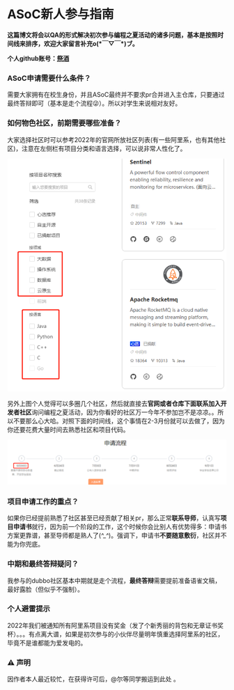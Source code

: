 # ASoC新人参与指南
**这篇博文将会以QA的形式解决初次参与编程之夏活动的诸多问题，基本是按照时间线来排序，欢迎大家留言补充o(\*￣▽￣\*)ブ。**

**个人github账号：**[**祭酒**](https://github.com/maxingg)

### ASoC申请需要什么条件？

需要大家拥有在校生身份，并且ASoC最终并不要求pr合并进入主仓库，只要通过最终答辩即可（基本是走个流程😜）。所以对学生来说相对友好。

### 如何物色社区，前期需要哪些准备？

大家选择社区时可以参考2022年的官网所放社区列表(有一些阿里系，也有其他社区)，注意在左侧栏有项目分类和语言选择，可以说非常人性化了。

![img](https://raw.githubusercontent.com/erdengk/picGo/main/img/202211191736861.png)

另外上图个人觉得可以多圈几个社区，然后就直接去**官网或者仓库下面联系加入开发者社区**询问编程之夏活动，因为你看好的社区万一今年不参加岂不是凉凉。。所以不要那么心大哈。对照下面的时间线，这个事情在2-3月份就可以去做了，因为你还要花费大量时间去熟悉社区和项目代码。

![img](https://raw.githubusercontent.com/erdengk/picGo/main/img/202211191736271.png)

### 项目申请工作的重点？

如果你已经提前熟悉了社区甚至已经贡献了相关pr，那么正常**联系导师**，认真写**项目申请书**就行，因为前一个阶段的工作，这个时候你会比别人有优势得多：申请书方案更靠谱，甚至导师都是熟人了(*^_^*)。强调下，申请书**不要随意敷衍**，社区并不能为你兜底。

### 中期和最终答辩疑问？

我参与的dubbo社区基本中期就是走个流程，**最终答辩**需要提前准备语雀文稿，最好露脸（但似乎不强制）。

### 个人避雷提示

2022年我们被通知所有阿里系项目没有奖金（发了个新秀丽的背包和无章证书奖杯）。。。有点离大谱，如果是初次参与的小伙伴尽量明年慎重选择阿里系的社区，毕竟不是谁都能为爱发电的。



### ⚠️ 声明

因作者本人最近较忙，在获得许可后，@尔等同学搬运到此处 。